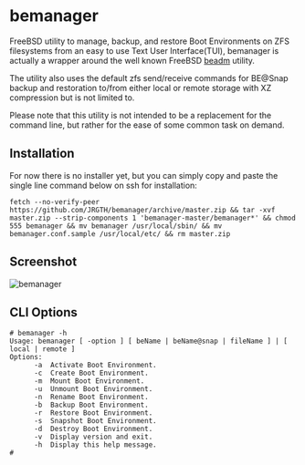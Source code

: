 # bemanager

FreeBSD utility to manage, backup, and restore Boot Environments on ZFS filesystems from an easy to use Text User Interface(TUI), bemanager is actually a wrapper around the well known FreeBSD [beadm](https://www.freebsd.org/cgi/man.cgi?query=beadm) utility.

The utility also uses the default zfs send/receive commands for BE@Snap backup and restoration to/from either local or remote storage with XZ compression but is not limited to.

Please note that this utility is not intended to be a replacement for the command line, but rather for the ease of some common task on demand.


## Installation

For now there is no installer yet, but you can simply copy and paste the single line command below on ssh for installation:

```
fetch --no-verify-peer https://github.com/JRGTH/bemanager/archive/master.zip && tar -xvf master.zip --strip-components 1 'bemanager-master/bemanager*' && chmod 555 bemanager && mv bemanager /usr/local/sbin/ && mv bemanager.conf.sample /usr/local/etc/ && rm master.zip
```

## Screenshot

![bemanager](https://i.imged.com/i-75278192.png)


## CLI Options

```
# bemanager -h
Usage: bemanager [ -option ] [ beName | beName@snap | fileName ] | [ local | remote ]
Options:
      -a  Activate Boot Environment.
      -c  Create Boot Environment.
      -m  Mount Boot Environment.
      -u  Unmount Boot Environment.
      -n  Rename Boot Environment.
      -b  Backup Boot Environment.
      -r  Restore Boot Environment.
      -s  Snapshot Boot Environment.
      -d  Destroy Boot Environment.
      -v  Display version and exit.
      -h  Display this help message.
#
```
